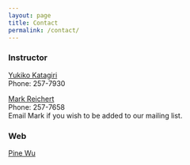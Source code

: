 ```yaml
---
layout: page
title: Contact
permalink: /contact/
---
```


### Instructor
[Yukiko Katagiri](mailto:yk43@cornell.edu)  
Phone: 257-7930  

[Mark Reichert](mailto:markr@lightlink.com)  
Phone: 257-7658  
Email Mark if you wish to be added to our mailing list.

### Web
[Pine Wu](mailto:octref@gmail.com)
